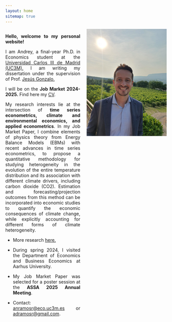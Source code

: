 ```yaml
---
layout: home
sitemap: true
---
```


<style>
  .profile-pic {
    float: right;
    width: 250px; /* Tamaño más pequeño para la imagen en escritorio */
    margin: 0 0 20px 20px; /* Aumentado el espacio vertical y horizontal */
    clear: right; /* Evita que el texto fluya debajo de la imagen */
    align-items: center;
  }

  @media screen and (max-width: 600px) {
    .profile-pic {
      float: none;
      display: block;
      margin: 0 auto 10px auto;
      width: 100%;
      max-width: 300px; /* Tamaño máximo de la imagen en móvil */
    }
  }

  .content {
    overflow: hidden; /* Evita que el texto rodee la imagen */
  }

  .content p,
  .content ul {
    text-align: justify;
  }
</style>

<img class="profile-pic" src="profile.jpg">

<div class="content">
  <p><strong>Hello, welcome to my personal website!</strong></p>
  <p> I am Andrey, a final-year Ph.D. in Economics student at the <a href="https://economia.uc3m.es/personal/ramos/" target="_blank">Universidad Carlos III de 
   Madrid (UC3M).</a> I am writing my dissertation under the supervision of Prof. <a href="https://www.eco.uc3m.es/~jgonzalo/" target="_blank">Jesús Gonzalo.</a></p>
  <p>I will be on the <strong>Job Market 2024-2025.</strong> Find here my <a href="CV_AndreyRamos.pdf" target="_blank">CV</a>.</p>
  <p>My research interests lie at the intersection of <strong>time series econometrics, climate and environmental economics, and applied econometrics</strong>. In my Job Market Paper, I combine elements of physics theory from Energy Balance Models (EBMs) with recent advances in time series econometrics, to propose a quantitative methodology for studying heterogeneity in the evolution of the entire temperature distribution and its association with different climate drivers, including carbon dioxide (CO2). Estimation and forecasting/projection outcomes from this method can be incorporated into economic studies to quantify the economic consequences of climate change, while explicitly accounting for different forms of climate heterogeneity.</p>
<p>
<ul><li>More research <a href="https://anramosr.github.io/research/" target="_blank">here.</a> </li></ul>
</p>
<p>
<ul><li>During spring 2024, I visited the Department of Economics and Business Economics at Aarhus University.</li></ul>
</p>
<p>
<ul><li>My Job Market Paper was selected for a poster session at the <strong>ASSA 2025 Annual Meeting</strong>.</li></ul>
</p>
<p>
<ul><li>Contact: <a href="mailto:anramosr@eco.uc3m.es">anramosr@eco.uc3m.es</a> or <a href="mailto:adramosr@gmail.com">adramosr@gmail.com</a>.</li></ul>
</p>
</div>


